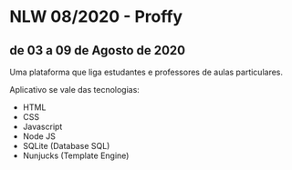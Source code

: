 # NLW 08/2020 - Proffy
## de 03 a 09 de Agosto de 2020

Uma plataforma que liga estudantes e professores de aulas particulares.

Aplicativo se vale das tecnologias:
- HTML
- CSS
- Javascript
- Node JS 
- SQLite (Database SQL)
- Nunjucks (Template Engine)